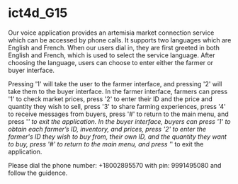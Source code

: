 # ict4d_G15
Our voice application provides an artemisia market connection service which can be accessed by phone calls. It supports two languages which are English and French. When our users dial in, they are first greeted in both English and French, which is used to select the service language. After choosing the language, users can choose to enter either the farmer or buyer interface. 

Pressing '1' will take the user to the farmer interface, and pressing '2' will take them to the buyer interface. In the farmer interface, farmers can press '1' to check market prices, press '2' to enter their ID and the price and quantity they wish to sell, press '3' to share farming experiences, press '4' to receive messages from buyers, press '#' to return to the main menu, and press '*' to exit the application. In the buyer interface, buyers can press '1' to obtain each farmer’s ID, inventory, and prices, press '2' to enter the farmer's ID they wish to buy from, their own ID, and the quantity they want to buy, press '#' to return to the main menu, and press '*' to exit the application.

Please dial the phone number: +18002895570 with pin: 9991495080 and follow the guidence.















